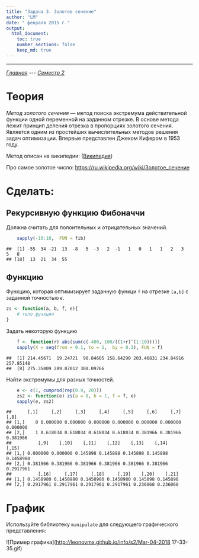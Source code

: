 ```yaml
---
title: "Задача 3. Золотое сечение"
author: "LM"
date: " февраля 2015 г."
output: 
  html_document:
    toc: true
    number_sections: false
    keep_md: true
---
```

----------------------
*[Главная](http://leonovmx.github.io/info/index.html) --- [Семестр 2](./index.html)*

# Теория

*Метод золотого сечения* — метод поиска экстремума действительной функции одной переменной на заданном отрезке. В основе метода лежит принцип деления отрезка в пропорциях золотого сечения. Является одним из простейших вычислительных методов решения задач оптимизации. Впервые представлен Джеком Кифером в 1953 году.

Метод описан на википедии: ([Википедия](https://ru.wikipedia.org/wiki/Метод_золотого_сечения))

Про самое золотое число:
https://ru.wikipedia.org/wiki/Золотое_сечение

# Сделать:

## Рекурсивную функцию Фибоначчи

Должна считать для полоительных и отрицательных значений.




```r
    sapply(-10:10,  FUN = fib)
```

```
##  [1] -55  34 -21  13  -8   5  -3   2  -1   1   0   1   1   2   3   5   8
## [18]  13  21  34  55
```

## Функцию

Функцию, которая оптимизирует заданную функци `f` на отрезке `[a,b]`
с заданной точностью $\epsilon$.



```r
zs <- function(a, b, f, e){
    # тело функции
}
```




Задать некоторую функцию

```r
    f <- function(r) abs(sum(c(-400, 100/((1+r)^(1:10)))))
    sapply(X = seq(from = 0.1, to = 1,  by = 0.1), FUN = f)
```

```
##  [1] 214.45671  19.24721  90.84605 158.64290 203.46831 234.84916 257.85148
##  [8] 275.35009 289.07012 300.09766
```

Найти экстремумы для разных точностей.


```r
    e <- c(1, cumprod(rep(0.9, 20)))
    zs2 <- function(e) zs(a = 0, b = 1, f = f, e)
    sapply(e, zs2)
```

```
##      [,1]     [,2]     [,3]     [,4]     [,5]     [,6]     [,7]     [,8]
## [1,]    0 0.000000 0.000000 0.000000 0.000000 0.000000 0.000000 0.000000
## [2,]    1 0.618034 0.618034 0.618034 0.618034 0.381966 0.381966 0.381966
##          [,9]    [,10]    [,11]    [,12]    [,13]    [,14]     [,15]
## [1,] 0.000000 0.000000 0.145898 0.145898 0.145898 0.145898 0.1458980
## [2,] 0.381966 0.381966 0.381966 0.381966 0.381966 0.381966 0.2917961
##          [,16]     [,17]     [,18]     [,19]    [,20]    [,21]
## [1,] 0.1458980 0.1458980 0.1458980 0.1458980 0.145898 0.145898
## [2,] 0.2917961 0.2917961 0.2917961 0.2917961 0.236068 0.236068
```

# График 

Используйте библиотеку `manipulate` для следующего графического представления:

![Пример графика](http://leonovmx.github.io/info/s2/Mar-04-2018 17-33-35.gif)
